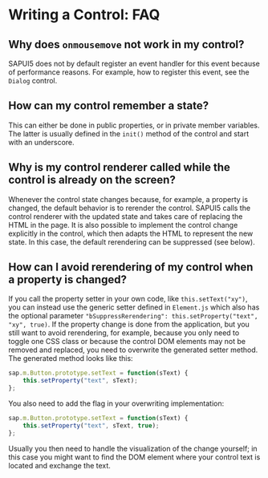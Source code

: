 <!-- loio3f472df7cb364ab48541566d5cb1821e -->

# Writing a Control: FAQ



## Why does `onmousemove` not work in my control?

SAPUI5 does not by default register an event handler for this event because of performance reasons. For example, how to register this event, see the `Dialog` control.



## How can my control remember a state?

This can either be done in public properties, or in private member variables. The latter is usually defined in the `init()` method of the control and start with an underscore.



## Why is my control renderer called while the control is already on the screen?

Whenever the control state changes because, for example, a property is changed, the default behavior is to rerender the control. SAPUI5 calls the control renderer with the updated state and takes care of replacing the HTML in the page. It is also possible to implement the control change explicitly in the control, which then adapts the HTML to represent the new state. In this case, the default rerendering can be suppressed \(see below\).



## How can I avoid rerendering of my control when a property is changed?

If you call the property setter in your own code, like `this.setText("xy")`, you can instead use the generic setter defined in `Element.js` which also has the optional parameter `"bSuppressRerendering": this.setProperty("text", "xy", true)`. If the property change is done from the application, but you still want to avoid rerendering, for example, because you only need to toggle one CSS class or because the control DOM elements may not be removed and replaced, you need to overwrite the generated setter method. The generated method looks like this:

```js
sap.m.Button.prototype.setText = function(sText) {
	this.setProperty("text", sText);
};
```

You also need to add the flag in your overwriting implementation:

```js
sap.m.Button.prototype.setText = function(sText) {
	this.setProperty("text", sText, true);
};

```

Usually you then need to handle the visualization of the change yourself; in this case you might want to find the DOM element where your control text is located and exchange the text.

